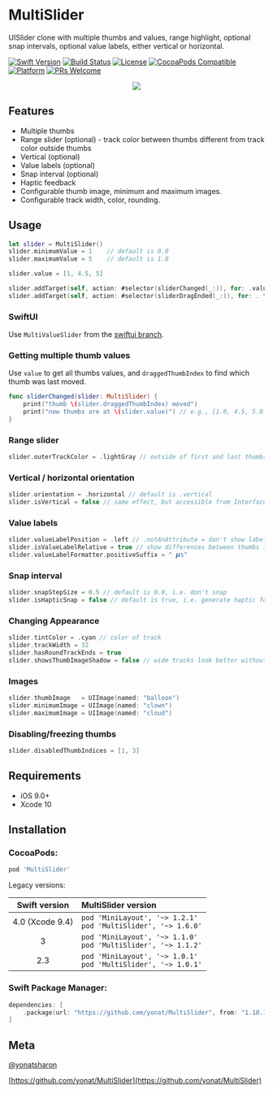 # MultiSlider
UISlider clone with multiple thumbs and values, range highlight, optional snap intervals, optional value labels, either vertical or horizontal.

[![Swift Version][swift-image]][swift-url]
[![Build Status][travis-image]][travis-url]
[![License][license-image]][license-url]
[![CocoaPods Compatible](https://img.shields.io/cocoapods/v/MultiSlider.svg)](https://img.shields.io/cocoapods/v/MultiSlider.svg)
[![Platform](https://img.shields.io/cocoapods/p/MultiSlider.svg?style=flat)](http://cocoapods.org/pods/MultiSlider)
[![PRs Welcome](https://img.shields.io/badge/PRs-welcome-brightgreen.svg?style=flat-square)](http://makeapullrequest.com)


<p align="center">
<img src="Screenshots/MultiSlider.png">
</p>

## Features

* Multiple thumbs
* Range slider (optional) - track color between thumbs different from track color outside thumbs
* Vertical (optional)
* Value labels (optional)
* Snap interval (optional)
* Haptic feedback
* Configurable thumb image, minimum and maximum images.
* Configurable track width, color, rounding.

## Usage

```swift
let slider = MultiSlider()
slider.minimumValue = 1    // default is 0.0
slider.maximumValue = 5    // default is 1.0

slider.value = [1, 4.5, 5]

slider.addTarget(self, action: #selector(sliderChanged(_:)), for: .valueChanged) // continuous changes
slider.addTarget(self, action: #selector(sliderDragEnded(_:)), for: . touchUpInside) // sent when drag ends
```

### SwiftUI

Use `MultiValueSlider` from the [swiftui branch](https://github.com/yonat/MultiSlider/tree/swiftui).

### Getting multiple thumb values

Use `value` to get all thumbs values, and `draggedThumbIndex` to find which thumb was last moved.

```swift
func sliderChanged(slider: MultiSlider) {
    print("thumb \(slider.draggedThumbIndex) moved")
    print("now thumbs are at \(slider.value)") // e.g., [1.0, 4.5, 5.0]
}
```

### Range slider

```swift
slider.outerTrackColor = .lightGray // outside of first and last thumbs
```

### Vertical / horizontal orientation

```swift
slider.orientation = .horizontal // default is .vertical
slider.isVertical = false // same effect, but accessible from Interface Builder
```

### Value labels

```swift
slider.valueLabelPosition = .left // .notAnAttribute = don't show labels
slider.isValueLabelRelative = true // show differences between thumbs instead of absolute values
slider.valueLabelFormatter.positiveSuffix = " 𝞵s"
```

### Snap interval

```swift
slider.snapStepSize = 0.5 // default is 0.0, i.e. don't snap
slider.isHapticSnap = false // default is true, i.e. generate haptic feedback when sliding over snap values
```

### Changing Appearance

```swift
slider.tintColor = .cyan // color of track
slider.trackWidth = 32
slider.hasRoundTrackEnds = true
slider.showsThumbImageShadow = false // wide tracks look better without thumb shadow
```

### Images

```swift
slider.thumbImage   = UIImage(named: "balloon")
slider.minimumImage = UIImage(named: "clown")
slider.maximumImage = UIImage(named: "cloud")
```

### Disabling/freezing thumbs

```swift
slider.disabledThumbIndices = [1, 3]
```

## Requirements

- iOS 9.0+
- Xcode 10

## Installation

### CocoaPods:

```ruby
pod 'MultiSlider'
```

Legacy versions:

| Swift version | MultiSlider version |
| :---: | :--- |
| 4.0 (Xcode 9.4) | `pod 'MiniLayout', '~> 1.2.1'`<br>`pod 'MultiSlider', '~> 1.6.0'` |
| 3 | `pod 'MiniLayout', '~> 1.1.0'`<br>`pod 'MultiSlider', '~> 1.1.2'` |
| 2.3 | `pod 'MiniLayout', '~> 1.0.1'`<br>`pod 'MultiSlider', '~> 1.0.1'` |

### Swift Package Manager:

```swift
dependencies: [
    .package(url: "https://github.com/yonat/MultiSlider", from: "1.10.1")
]
```

## Meta

[@yonatsharon](https://twitter.com/yonatsharon)

[https://github.com/yonat/MultiSlider](https://github.com/yonat/MultiSlider)

[swift-image]:https://img.shields.io/badge/swift-5.0-orange.svg
[swift-url]: https://swift.org/
[license-image]: https://img.shields.io/badge/License-MIT-blue.svg
[license-url]: LICENSE.txt
[travis-image]: https://img.shields.io/travis/dbader/node-datadog-metrics/master.svg?style=flat-square
[travis-url]: https://travis-ci.org/dbader/node-datadog-metrics
